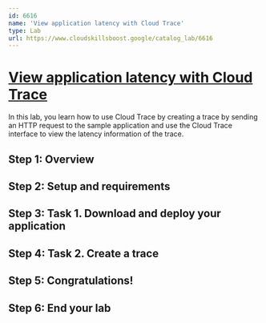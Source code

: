 ```yaml
---
id: 6616
name: 'View application latency with Cloud Trace'
type: Lab
url: https://www.cloudskillsboost.google/catalog_lab/6616
---
```


# [View application latency with Cloud Trace](https://www.cloudskillsboost.google/catalog_lab/6616)

In this lab, you learn how to use Cloud Trace by creating a trace by sending an HTTP request to the sample application and use the Cloud Trace interface to view the latency information of the trace.

## Step 1: Overview

## Step 2: Setup and requirements

## Step 3: Task 1. Download and deploy your application

## Step 4: Task 2. Create a trace

## Step 5: Congratulations!

## Step 6: End your lab
